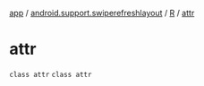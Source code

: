 [app](../../../index.md) / [android.support.swiperefreshlayout](../../index.md) / [R](../index.md) / [attr](./index.md)

# attr

`class attr`
`class attr`